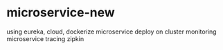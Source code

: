 # microservice-new
using eureka, cloud,
dockerize microservice
deploy on cluster
monitoring microservice
tracing zipkin
